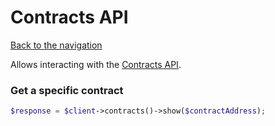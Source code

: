 # Contracts API

[Back to the navigation](README.md)

Allows interacting with the [Contracts API](https://docs.opensea.io/reference/retrieving-a-single-contract).

### Get a specific contract

```php
$response = $client->contracts()->show($contractAddress);
```
